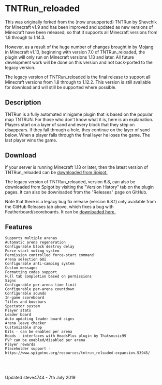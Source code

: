 # TNTRun_reloaded

This was originally forked from the (now unsupported) TNTRun by Shevchik for Minecraft v1.9 and has been improved and updated as new versions of Minecraft have been released, so that it supports all Minecraft versions from 1.8 through to 1.14.3.

However, as a result of the huge number of changes brought in by Mojang in Minecraft v1.13, beginning with version 7.0 of TNTRun\_reloaded, the plugin will only run on Minecraft versions 1.13 and later. All future development work will be done on this version and not back-ported to the legacy version.

The legacy version of TNTRun\_reloaded is the final release to support all Minecraft versions from 1.8 through to 1.12.2. This version is still available for download and will still be supported where possible.

## Description

TNTRun is a fully automated minigame plugin that is based on the popular map TNTRUN. For those who don't know what it is, here is an explanation.
Players start on a layer of sand and every block that they step on disappears. If they fall through a hole, they continue on the layer of sand below. 
When  a player falls through the final layer he loses the game. The last player wins the game.

## Download

If your server is running Minecraft 1.13 or later, then the latest version of TNTRun\_reloaded can be [downloaded from Spigot.](https://www.spigotmc.org/resources/tntrun_reloaded.53359/ "TNTRun_reloaded")

The legacy version of TNTRun\_reloaded, version 6.8, can also be downloaded from Spigot by visiting the "Version History" tab on the plugin pages. It can also be downloaded from the "Releases" page on GitHub.


Note that there is a legacy bug fix release (version 6.8.1) only available from the GitHub Releases tab above, which fixes a bug with Featherboard/scoreboards. It can be [downloaded here.](https://github.com/steve4744/TNTRun/releases/download/v6.8.1/TNTRun_reloaded_6.8.1.jar "v6.8.1")


## Features

    Supports multiple arenas
    Automatic arena regeneration
    Configurable block destroy delay
    Force-start voting system
    Permission controlled force-start command
    Arena selection GUI
    Configurable anti-camping system
    Custom messages
    Formatting codes support
    Full tab completion based on permissions
    Signs
    Configurable per-arena time limit
    Configurable per-arena countdown
    Configurable sounds
    In-game scoreboard
    Titles and bossbars
    Spectator system
    Player stats
    Leader board
    Auto updating leader board signs
    Arena leave checker
    Customizable shop
    Kits - can be enabled per arena
    Heads - interfaces with HeadsPlus plugin by Thatsmusic99
    PVP can be enabled/disabled per arena
    Player rewards
    Placeholder support - https://www.spigotmc.org/resources/tntrun_reloaded-expansion.53945/

<br />
<br />
<br />
Updated steve4744 - 7th July 2019
